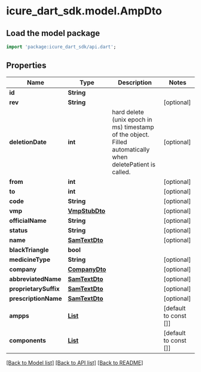 # icure_dart_sdk.model.AmpDto

## Load the model package
```dart
import 'package:icure_dart_sdk/api.dart';
```

## Properties
Name | Type | Description | Notes
------------ | ------------- | ------------- | -------------
**id** | **String** |  | 
**rev** | **String** |  | [optional] 
**deletionDate** | **int** | hard delete (unix epoch in ms) timestamp of the object. Filled automatically when deletePatient is called. | [optional] 
**from** | **int** |  | [optional] 
**to** | **int** |  | [optional] 
**code** | **String** |  | [optional] 
**vmp** | [**VmpStubDto**](VmpStubDto.md) |  | [optional] 
**officialName** | **String** |  | [optional] 
**status** | **String** |  | [optional] 
**name** | [**SamTextDto**](SamTextDto.md) |  | [optional] 
**blackTriangle** | **bool** |  | 
**medicineType** | **String** |  | [optional] 
**company** | [**CompanyDto**](CompanyDto.md) |  | [optional] 
**abbreviatedName** | [**SamTextDto**](SamTextDto.md) |  | [optional] 
**proprietarySuffix** | [**SamTextDto**](SamTextDto.md) |  | [optional] 
**prescriptionName** | [**SamTextDto**](SamTextDto.md) |  | [optional] 
**ampps** | [**List<AmppDto>**](AmppDto.md) |  | [default to const []]
**components** | [**List<AmpComponentDto>**](AmpComponentDto.md) |  | [default to const []]

[[Back to Model list]](../README.md#documentation-for-models) [[Back to API list]](../README.md#documentation-for-api-endpoints) [[Back to README]](../README.md)


